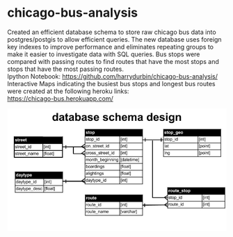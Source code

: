 # chicago-bus-analysis

Created an efficient database schema to store raw chicago bus data into postgres/postgis to allow efficient queries. The new database uses foreign key indexes to improve performance and eliminates repeating groups to make it easier to investigate data with SQL queries. Bus stops were compared with passing routes to find routes that have the most stops and stops that have the most passing routes.
<br>
Ipython Notebook: https://github.com/harrydurbin/chicago-bus-analysis/
<br> 
Interactive Maps indicating the busiest bus stops and longest bus routes were created at the following heroku links: <br/>
https://chicago-bus.herokuapp.com/ <br/>

![alttag](https://github.com/harrydurbin/chicago-bus-analysis/blob/master/img/db_schema.jpg)

